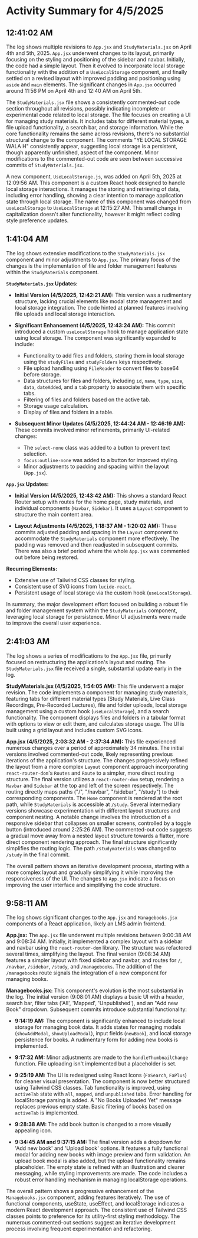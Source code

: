 # Activity Summary for 4/5/2025

## 12:41:02 AM
The log shows multiple revisions to `App.jsx` and `StudyMaterials.jsx` on April 4th and 5th, 2025.  `App.jsx` underwent changes to its layout, primarily focusing on the styling and positioning of the sidebar and navbar.  Initially, the code had a simple layout. Then it evolved to incorporate local storage functionality with the addition of a `UseLocalStorage` component, and finally settled on a revised layout with improved padding and positioning using `aside` and `main` elements.  The significant changes in `App.jsx` occurred around 11:56 PM on April 4th and 12:40 AM on April 5th.

The `StudyMaterials.jsx` file shows a consistently commented-out code section throughout all revisions, possibly indicating incomplete or experimental code related to local storage. The file focuses on creating a UI for managing study materials.  It includes tabs for different material types, a file upload functionality, a search bar, and storage information.  While the core functionality remains the same across revisions, there's no substantial structural change to the component.  The comments "YE LOCAL STORAGE WALA H" consistently appear, suggesting local storage is a persistent, though apparently unfinished, aspect of the component.  Minor modifications to the commented-out code are seen between successive commits of `StudyMaterials.jsx`.

A new component, `UseLocalStorage.js`, was added on April 5th, 2025 at 12:09:56 AM. This component is a custom React hook designed to handle local storage interactions. It manages the storing and retrieving of data, including error handling, showing a clear intention to manage application state through local storage. The name of this component was changed from `useLocalStorage` to `UseLocalStorage` at 12:15:27 AM.  This small change in capitalization doesn't alter functionality, however it might reflect coding style preference updates.


## 1:41:04 AM
The log shows extensive modifications to the `StudyMaterials.jsx` component and minor adjustments to `App.jsx`.  The primary focus of the changes is the implementation of file and folder management features within the `StudyMaterials` component.

**`StudyMaterials.jsx` Updates:**

* **Initial Version (4/5/2025, 12:42:21 AM):** This version was a rudimentary structure, lacking crucial elements like modal state management and local storage integration.  The code hinted at planned features involving file uploads and local storage interaction.

* **Significant Enhancement (4/5/2025, 12:43:24 AM):** This commit introduced a custom `useLocalStorage` hook to manage application state using local storage.  The component was significantly expanded to include:
    *  Functionality to add files and folders, storing them in local storage using the `studyFiles` and `studyFolders` keys respectively.
    *  File upload handling using `FileReader` to convert files to base64 before storage.  
    *  Data structures for files and folders, including `id`, `name`, `type`, `size`, `data`, `dateAdded`, and a `tab` property to associate them with specific tabs.
    *  Filtering of files and folders based on the active tab.
    *  Storage usage calculation.
    *  Display of files and folders in a table.

* **Subsequent Minor Updates (4/5/2025, 12:44:24 AM - 12:46:19 AM):** These commits involved minor refinements, primarily UI-related changes:
    *  The `select-none` class was added to a button to prevent text selection.
    *  `focus:outline-none` was added to a button for improved styling.
    *  Minor adjustments to padding and spacing within the layout (`App.jsx`).


**`App.jsx` Updates:**

* **Initial Version (4/5/2025, 12:43:42 AM):** This shows a standard React Router setup with routes for the home page, study materials, and individual components (`Navbar`, `Sidebar`).  It uses a `Layout` component to structure the main content area.

* **Layout Adjustments (4/5/2025, 1:18:37 AM - 1:20:02 AM):**  These commits adjusted padding and spacing in the `Layout` component to accommodate the `StudyMaterials` component more effectively.  The padding was removed and then readjusted in subsequent commits.  There was also a brief period where the whole `App.jsx` was commented out before being restored.

**Recurring Elements:**

* Extensive use of Tailwind CSS classes for styling.
* Consistent use of SVG icons from `lucide-react`.
* Persistent usage of local storage via the custom hook (`useLocalStorage`).


In summary, the major development effort focused on building a robust file and folder management system within the `StudyMaterials` component, leveraging local storage for persistence.  Minor UI adjustments were made to improve the overall user experience.


## 2:41:03 AM
The log shows a series of modifications to the `App.jsx` file, primarily focused on restructuring the application's layout and routing.  The `StudyMaterials.jsx` file received a single, substantial update early in the log.

**StudyMaterials.jsx (4/5/2025, 1:54:05 AM):** This file underwent a major revision.  The code implements a component for managing study materials, featuring tabs for different material types (Study Materials, Live Class Recordings, Pre-Recorded Lectures), file and folder uploads, local storage management using a custom hook (`useLocalStorage`), and a search functionality.  The component displays files and folders in a tabular format with options to view or edit them, and calculates storage usage.  The UI is built using a grid layout and includes custom SVG icons.

**App.jsx (4/5/2025, 2:03:32 AM - 2:37:34 AM):** This file experienced numerous changes over a period of approximately 34 minutes.  The initial versions involved commented-out code, likely representing previous iterations of the application's structure.  The changes progressively refined the layout from a more complex `Layout` component approach incorporating `react-router-dom`'s `Routes` and `Route` to a simpler, more direct routing structure. The final version utilizes a `react-router-dom` setup, rendering a `Navbar` and `Sidebar` at the top and left of the screen respectively.  The routing directly maps paths ("/", "/navbar", "/sidebar", "/study") to their corresponding components. The  `Home` component is rendered at the root path, while `StudyMaterials` is accessible at `/study`.  Several intermediary versions showcase experimentation with different layout structures and component nesting.  A notable change involves the introduction of a responsive sidebar that collapses on smaller screens, controlled by a toggle button (introduced around 2:25:26 AM).  The commented-out code suggests a gradual move away from a nested layout structure towards a flatter, more direct component rendering approach.  The final structure significantly simplifies the routing logic.  The path `/studymaterials` was changed to `/study` in the final commit.


The overall pattern shows an iterative development process, starting with a more complex layout and gradually simplifying it while improving the responsiveness of the UI.  The changes to `App.jsx` indicate a focus on improving the user interface and simplifying the code structure.


## 9:58:11 AM
The log shows significant changes to the `App.jsx` and `Managebooks.jsx` components of a React application, likely an LMS admin frontend.

**App.jsx:**  The `App.jsx` file underwent multiple revisions between 9:00:38 AM and 9:08:34 AM.  Initially, it implemented a complex layout with a sidebar and navbar using the `react-router-dom` library.  The structure was refactored several times, simplifying the layout. The final version (9:08:34 AM) features a simpler layout with fixed sidebar and navbar, and routes for `/`, `/navbar`, `/sidebar`, `/study`, and `/managebooks`. The addition of the `/managebooks` route signals the integration of a new component for managing books.

**Managebooks.jsx:** This component's evolution is the most substantial in the log.  The initial version (9:08:01 AM) displays a basic UI with a header, search bar, filter tabs ('All', 'Mapped', 'Unpublished'), and an "Add new Book" dropdown.  Subsequent commits introduce substantial functionality:

* **9:14:19 AM:** The component is significantly enhanced to include local storage for managing book data.  It adds states for managing modals (`showAddModal`, `showUploadModal`), input fields (`newBook`), and local storage persistence for books.  A rudimentary form for adding new books is implemented.

* **9:17:32 AM:** Minor adjustments are made to the `handleThumbnailChange` function.  File uploading isn't implemented but a placeholder is set.

* **9:25:19 AM:**  The UI is redesigned using React Icons (`FaSearch`, `FaPlus`) for cleaner visual presentation.  The component is now better structured using Tailwind CSS classes. Tab functionality is improved, using `activeTab` state with `all`, `mapped`, and `unpublished` tabs.  Error handling for localStorage parsing is added. A "No Books Uploaded Yet" message replaces previous empty state.  Basic filtering of books based on `activeTab` is implemented.

* **9:28:38 AM:** The add book button is changed to a more visually appealing icon.

* **9:34:45 AM and 9:37:15 AM:** The final version adds a dropdown for 'Add new book' and 'Upload book' options.  It features a fully functional modal for adding new books with image preview and form validation.  An upload book modal is also added, but the upload functionality remains placeholder.  The empty state is refined with an illustration and clearer messaging, while styling improvements are made.  The code includes a robust error handling mechanism in managing localStorage operations.


The overall pattern shows a progressive enhancement of the `Managebooks.jsx` component, adding features iteratively.  The use of functional components, useState, useEffect, and localStorage indicates a modern React development approach. The consistent use of Tailwind CSS classes points to preference for its utility-first styling methodology.  The numerous commented-out sections suggest an iterative development process involving frequent experimentation and refactoring.
